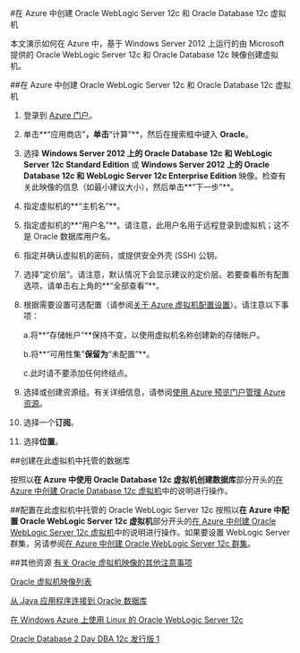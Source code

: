 <properties title="Creating an Oracle WebLogic Server 12c and Oracle Database 12c virtual machine in Azure" pageTitle="在 Azure 中创建 Oracle WebLogic Server 12c 和 Oracle Database 12c 虚拟机" description="逐步演示在 Windows Azure 中创建运行在 Windows Server 2012 上的 Oracle WebLogic Server 12c 和 Oracle Database 12c 映像的示例。" services="virtual-machines" authors="bbenz" documentationCenter=""/>
<tags ms.service="virtual-machines" ms.date="06/22/2015" wacn.date="08/29/2015"/>

#在 Azure 中创建 Oracle WebLogic Server 12c 和 Oracle Database 12c 虚拟机

本文演示如何在 Azure 中，基于 Windows Server 2012 上运行的由 Microsoft 提供的 Oracle WebLogic Server 12c 和 Oracle Database 12c 映像创建虚拟机。

##在 Azure 中创建 Oracle WebLogic Server 12c 和 Oracle Database 12c 虚拟机

1. 登录到 [Azure 门户](https://manage.windowsazure.cn)。

2.	单击**“应用商店”**，单击**“计算”**，然后在搜索框中键入 **Oracle**。

3.	选择 **Windows Server 2012 上的 Oracle Database 12c 和 WebLogic Server 12c Standard Edition** 或 **Windows Server 2012 上的 Oracle Database 12c 和 WebLogic Server 12c Enterprise Edition** 映像。检查有关此映像的信息（如最小建议大小），然后单击**“下一步”**。

4.	指定虚拟机的**“主机名”**。

5.	指定虚拟机的**“用户名”**。请注意，此用户名用于远程登录到虚拟机；这不是 Oracle 数据库用户名。

6.	指定并确认虚拟机的密码，或提供安全外壳 (SSH) 公钥。

7.	选择“定价层”。请注意，默认情况下会显示建议的定价层。若要查看所有配置选项，请单击右上角的**“全部查看”**。

8. 根据需要设置可选配置（请参阅[关于 Azure 虚拟机配置设置](https://msdn.microsoft.com/zh-cn/library/azure/dn763935.aspx)）。请注意以下事项：

	a.将**“存储帐户”**保持不变，以使用虚拟机名称创建新的存储帐户。

	b.将**“可用性集”**保留为**“未配置”**。

	c.此时请不要添加任何终结点。

9.	选择或创建资源组。有关详细信息，请参阅[使用 Azure 预览门户管理 Azure 资源](/documentation/articles/resource-group-portal)。

10. 选择一个**订阅**。

11. 选择**位置**。


##创建在此虚拟机中托管的数据库

按照以**在 Azure 中使用 Oracle Database 12c 虚拟机创建数据库**部分开头的[在 Azure 中创建 Oracle Database 12c 虚拟机](/documentation/articles/virtual-machines-creating-oracle-database-virtual-machine)中的说明进行操作。

##配置在此虚拟机中托管的 Oracle WebLogic Server 12c
按照以**在 Azure 中配置 Oracle WebLogic Server 12c 虚拟机**部分开头的[在 Azure 中创建 Oracle WebLogic Server 12c 虚拟机](/documentation/articles/virtual-machines-creating-oracle-webLogic-server-12c-virtual-machine)中的说明进行操作。如果要设置 WebLogic Server 群集，另请参阅[在 Azure 中创建 Oracle WebLogic Server 12c 群集](/documentation/articles/virtual-machines-creating-oracle-webLogic-server-12c-cluster)。

##其他资源
[有关 Oracle 虚拟机映像的其他注意事项](/documentation/articles/miscellaneous-considerations-for-oracle-virtual-machine-images-new-article)

[Oracle 虚拟机映像列表](/documentation/articles/virtual-machines-oracle-list-oracle-virtual-machine-images)

[从 Java 应用程序连接到 Oracle 数据库](http://docs.oracle.com/cd/E11882_01/appdev.112/e12137/getconn.htm#TDPJD136)

[在 Windows Azure 上使用 Linux 的 Oracle WebLogic Server 12c](http://www.oracle.com/technetwork/middleware/weblogic/learnmore/oracle-weblogic-on-azure-wp-2020930.pdf)

[Oracle Database 2 Day DBA 12c 发行版 1](http://docs.oracle.com/cd/E16655_01/server.121/e17643/toc.htm)

<!---HONumber=67-->
